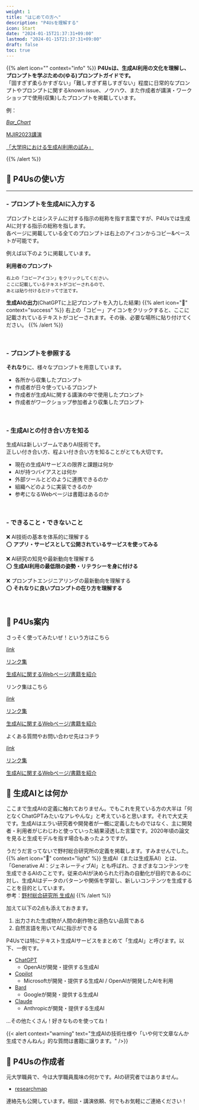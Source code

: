 ```yaml
---
weight: 1
title: "はじめての方へ"
description: "P4Usを理解する"
icon: Start
date: "2024-01-15T21:37:31+09:00"
lastmod: "2024-01-15T21:37:31+09:00"
draft: false
toc: true
---
```


{{% alert icon="" context="info" %}}
<strong>P4Usは、生成AI利用の文化を理解し、プロンプトを学ぶための(ゆる)プロンプトガイドです。</strong>  
「固すぎず柔らかすぎない」「難しすぎず易しすぎない」程度に日常的なプロンプトやプロンプトに関するknown issue、ノウハウ、また作成者が講演・ワークショップで使用(収集)したプロンプトを掲載しています。

例：


<div class="row flex-xl-wrap pb-4">

<div id="list-item" class="col-md-4 col-12 py-2">
  <a class="text-decoration-none text-reset" href="../archive/irprompt/">
  <div class="card h-100 features feature-full-bg rounded p-4 position-relative overflow-hidden border-1">
      <span class="h1 icon-color">
        <i class="material-icons align-middle">Bar_Chart</i>
      </span>
      <div class="card-body p-0 content">
        <p class="fs-5 fw-semibold card-title mb-1">MJIR2023講演</p>
        <p class="para card-text mb-0">「大学IRにおける生成AI利用の試み」</p>
      </div>
    </div>
  </a>
</div>

</div>
{{% /alert %}}
<br>
  
## 🔰 P4Usの使い方
---
### - プロンプトを生成AIに入力する

プロンプトとはシステムに対する指示の総称を指す言葉ですが、P4Usでは生成AIに対する指示の総称を指します。  
各ページに掲載している全てのプロンプトは右上のアイコンからコピー&ペーストが可能です。

例えば以下のように掲載しています。

<strong>利用者のプロンプト</strong>
```
右上の「コピーアイコン」をクリックしてください。
ここに記載しているテキストがコピーされるので、
あとは貼り付けるだけって寸法です。
```
<strong>生成AIの出力</strong>(ChatGPTに上記プロンプトを入力した結果)
{{% alert icon="🤖" context="success" %}}
右上の「コピー」アイコンをクリックすると、ここに記載されているテキストがコピーされます。その後、必要な場所に貼り付けてください。
{{% /alert %}}

<br>

### - プロンプトを参照する
<strong>それなり</strong>に、様々なプロンプトを用意しています。
- 各所から収集したプロンプト
- 作成者が日々使っているプロンプト
- 作成者が生成AIに関する講演の中で使用したプロンプト
- 作成者がワークショップ参加者より収集したプロンプト

<br>

### - 生成AIとの付き合い方を知る
生成AIは新しいブームでありAI技術です。  
正しい付き合い方、程よい付き合い方を知ることがとても大切です。

- 現在の生成AIサービスの限界と課題は何か
- AIが持つバイアスとは何か
- 外部ツールとどのように連携できるのか
- 組織へどのように実装できるのか
- 参考になるWebページは書籍はあるのか



<br>

### - できること・できないこと

❌ AI技術の基本を体系的に理解する  
⭕ <strong>アプリ・サービスとして公開されているサービスを使ってみる  </strong>


❌ AI研究の知見や最新動向を理解する  
⭕ <strong>生成AI利用の最低限の姿勢・リテラシーを身に付ける  </strong>

❌ プロンプトエンジニアリングの最新動向を理解する  
⭕ <strong>それなりに良いプロンプトの在り方を理解する  </strong>

<br>

## 📗 P4Us案内
さっそく使ってみたいぜ！という方はこちら
<div class="row flex-xl-wrap pb-4">

<div id="list-item" class="col-md-4 col-12 py-2">
  <a class="text-decoration-none text-reset" href="../links/">
  <div class="card h-100 features feature-full-bg rounded p-4 position-relative overflow-hidden border-1">
      <span class="h1 icon-color">
        <i class="material-icons align-middle">link</i>
      </span>
      <div class="card-body p-0 content">
        <p class="fs-5 fw-semibold card-title mb-1">リンク集</p>
        <p class="para card-text mb-0">生成AIに関するWebページ/書籍を紹介</p>
      </div>
    </div>
  </a>
</div>

</div>


リンク集はこちら
<div class="row flex-xl-wrap pb-4">

<div id="list-item" class="col-md-4 col-12 py-2">
  <a class="text-decoration-none text-reset" href="../links/">
  <div class="card h-100 features feature-full-bg rounded p-4 position-relative overflow-hidden border-1">
      <span class="h1 icon-color">
        <i class="material-icons align-middle">link</i>
      </span>
      <div class="card-body p-0 content">
        <p class="fs-5 fw-semibold card-title mb-1">リンク集</p>
        <p class="para card-text mb-0">生成AIに関するWebページ/書籍を紹介</p>
      </div>
    </div>
  </a>
</div>

</div>

よくある質問やお問い合わせ先はコチラ
<div class="row flex-xl-wrap pb-4">

<div id="list-item" class="col-md-4 col-12 py-2">
  <a class="text-decoration-none text-reset" href="../links/">
  <div class="card h-100 features feature-full-bg rounded p-4 position-relative overflow-hidden border-1">
      <span class="h1 icon-color">
        <i class="material-icons align-middle">link</i>
      </span>
      <div class="card-body p-0 content">
        <p class="fs-5 fw-semibold card-title mb-1">リンク集</p>
        <p class="para card-text mb-0">生成AIに関するWebページ/書籍を紹介</p>
      </div>
    </div>
  </a>
</div>

</div>


## 🤖 生成AIとは何か

ここまで生成AIの定義に触れておりません。でもこれを見ている方の大半は「何となくChatGPTみたいなアレやんな」と考えていると思います。それで大丈夫です。生成AIはエラい研究者や開発者が一概に定義したものではなく、主に開発者・利用者がじわじわと使っていった結果浸透した言葉です。2020年頃の論文を見ると生成モデルを指す場合もあったようですが。

うだうだ言ってないで野村総合研究所の定義を掲載します。すみませんでした。
{{% alert icon="📖" context="light" %}}
生成AI（または生成系AI）とは、「Generative AI：ジェネレーティブAI」とも呼ばれ、さまざまなコンテンツを生成できるAIのことです。従来のAIが決められた行為の自動化が目的であるのに対し、生成AIはデータのパターンや関係を学習し、新しいコンテンツを生成することを目的としています。  
参考：[野村総合研究所 生成AI](https://www.nri.com/jp/knowledge/glossary/lst/sa/generative_ai)
{{% /alert %}}

加えて以下の2点も添えておきます。

1. 出力された生成物が人間の創作物と遜色ない品質である
2. 自然言語を用いてAIに指示ができる


P4Usでは特にテキスト生成AIサービスをまとめて「生成AI」と呼びます。以下、一例です。

* [ChatGPT](https://chat.openai.com/ "ChatGPT") 
  * OpenAIが開発・提供する生成AI
* [Copilot](https://copilot.microsoft.com/ "Copilot")
  * Microsoftが開発・提供する生成AI / OpenAIが開発したAIを利用
* [Bard](https://bard.google.com/chat "Bard")
  * Googleが開発・提供する生成AI
* [Claude](https://claude.ai/ "Claude")
  * Anthropicが開発・提供する生成AI

...その他たくさん！好きなものを使ってね！

{{< alert context="warning" text="生成AIの技術仕様や「いや何で文章なんか生成できんねん」的な質問は書籍に譲ります。" />}}





## 👾 P4Usの作成者
元大学職員で、今は大学職員風味の何かです。AIの研究者ではありません。
- [researchmap](https://researchmap.jp/gmoriki)

連絡先も公開しています。相談・講演依頼、何でもお気軽にご連絡ください！